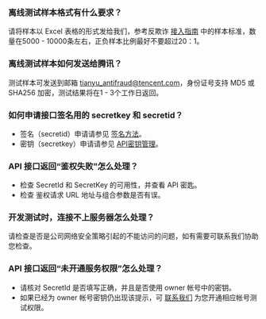 ### 离线测试样本格式有什么要求？
请将样本以 Excel 表格的形式发给我们，参考反欺诈 [接入指南]() 中的样本标准，数量在5000 - 10000条左右，正负样本比例最好不要超过20：1。
### 离线测试样本如何发送给腾讯？
测试样本可发送到邮箱  tianyu_antifraud@tencent.com，身份证号支持 MD5 或 SHA256 加密，测试结果将在1 - 3个工作日返回。

### 如何申请接口签名用的 secretkey 和 secretid？
- 签名（secretid）申请请参见 [签名方法](https://cloud.tencent.com/document/product/215/1693)。
- 密钥（secretkey）申请请参见 [API密钥管理](https://console.cloud.tencent.com/cam/capi)。

### API 接口返回“鉴权失败”怎么处理？
- 检查 SecretId 和 SecretKey 的可用性，并查看 API 密匙。
- 检查 鉴权请求 URL 地址与组合参数是否有误。

### 开发测试时，连接不上服务器怎么处理？
请检查是否是公司网络安全策略引起的不能访问的问题，如有需要可联系我们协助您检查。
### API 接口返回“未开通服务权限”怎么处理？
- 请核对 SecretId 是否填写正确，并且是否使用 owner 帐号中的密钥。
- 如果已经为 owner 帐号密钥仍出现该提示，可 [联系我们](https://cloud.tencent.com/about/connect) 为您开通相应帐号测试权限。

